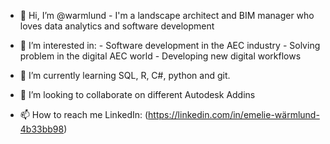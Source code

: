 - 👋 Hi, I’m @warmlund
       - I'm a landscape architect and BIM manager who loves data analytics and software development
  
- 👀 I’m interested in:
        - Software development in the AEC industry
        - Solving problem in the digital AEC world
        - Developing new digital workflows
  
- 🌱 I’m currently learning SQL, R, C#, python and git.
- 💞️ I’m looking to collaborate on different Autodesk Addins
- 📫 How to reach me
      LinkedIn: (https://linkedin.com/in/emelie-wärmlund-4b33bb98)


<!---
warmlund/warmlund is a ✨ special ✨ repository because its `README.md` (this file) appears on your GitHub profile.
You can click the Preview link to take a look at your changes.
--->
